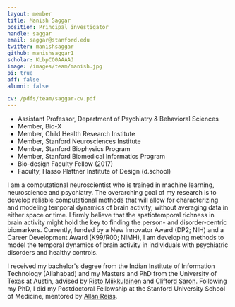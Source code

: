 ```yaml
---
layout: member
title: Manish Saggar
position: Principal investigator
handle: saggar
email: saggar@stanford.edu
twitter: manishsaggar
github: manishsaggar1
scholar: KLbpCO0AAAAJ
image: /images/team/manish.jpg
pi: true
aff: false
alumni: false

cv: /pdfs/team/saggar-cv.pdf
---
```


* Assistant Professor, Department of Psychiatry & Behavioral Sciences
* Member, Bio-X
* Member, Child Health Research Institute
* Member, Stanford Neurosciences Institute
* Member, Stanford Biophysics Program
* Member, Stanford Biomedical Informatics Program
* Bio-design Faculty Fellow (2017)
* Faculty, Hasso Plattner Institute of Design (d.school)

I am a computational neuroscientist who is trained in machine learning, neuroscience and psychiatry. The overarching goal of my research is to develop reliable computational methods that will allow for characterizing and modeling temporal dynamics of brain activity, without averaging data in either space or time. I firmly believe that the spatiotemporal richness in brain activity might hold the key to finding the person- and disorder-centric biomarkers. Currently, funded by a New Innovator Award (DP2; NIH) and a Career Development Award (K99/R00; NIMH), I am developing methods to model the temporal dynamics of brain activity in individuals with psychiatric disorders and healthy controls.

I received my bachelor's degree from the Indian Institute of Information Technology (Allahabad) and my Masters and PhD from the University of Texas at Austin, advised by [Risto Miikkulainen](https://www.cs.utexas.edu/users/risto/) and [Clifford Saron](http://mindbrain.ucdavis.edu/people/saron). Following my PhD, I did my Postdoctoral Fellowship at the Stanford University School of Medicine, mentored by [Allan Reiss](https://profiles.stanford.edu/allan-reiss).
